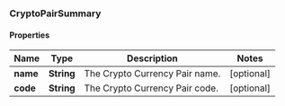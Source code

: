 
### CryptoPairSummary

#### Properties
Name | Type | Description | Notes
------------ | ------------- | ------------- | -------------
**name** | **String** | The Crypto Currency Pair name. |  [optional]
**code** | **String** | The Crypto Currency Pair code. |  [optional]



